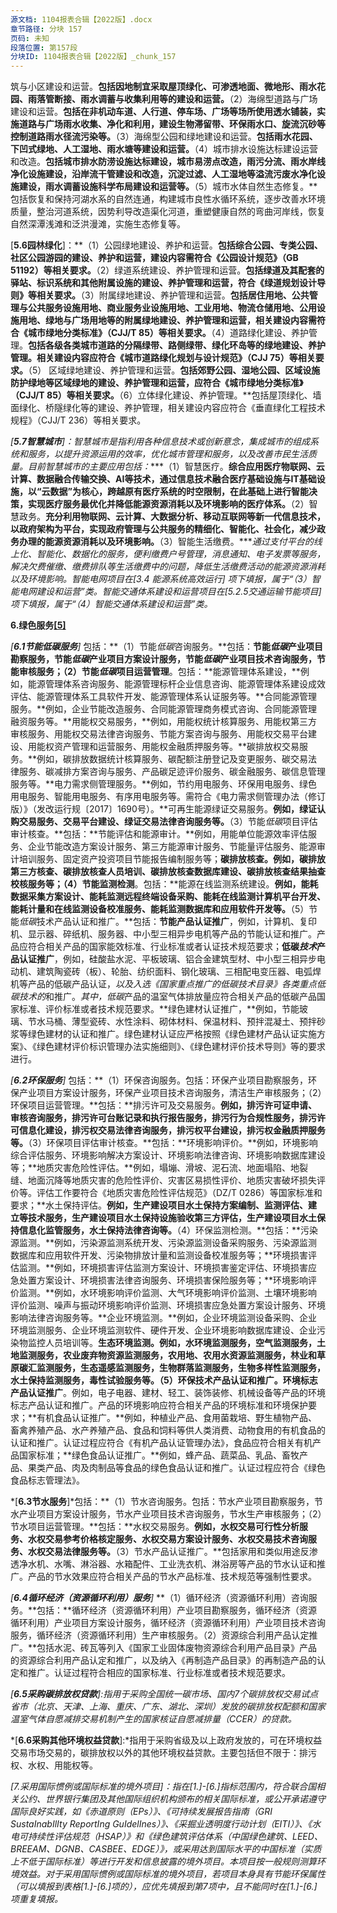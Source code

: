 ```yaml
---
源文档: 1104报表合辑【2022版】.docx
章节路径: 分块 157
页码: 未知
段落位置: 第157段
分块ID: 1104报表合辑【2022版】_chunk_157
---
```


筑与小区建设和运营。**包括因地制宜采取屋顶绿化、可渗透地面、微地形、雨水花园、雨落管断接、雨水调蓄与收集利用等的建设和运营。**（2）海绵型道路与广场建设和运营。**包括在非机动车道、人行道、停车场、广场等场所使用透水铺装，实施道路与广场雨水收集、净化和利用，建设生物滞留带、环保雨水口、旋流沉砂等控制道路雨水径流污染等。**（3）海绵型公园和绿地建设和运营。**包括雨水花园、下凹式绿地、人工湿地、雨水塘等建设和运营。**（4）城市排水设施达标建设运营和改造。**包括城市排水防涝设施达标建设，城市易涝点改造，雨污分流、雨水岸线净化设施建设，沿岸流干管建设和改造，沉淀过滤、人工湿地等溢流污废水净化设施建设，雨水调蓄设施科学布局建设和运营等。**（5）城市水体自然生态修复。**包括恢复和保持河湖水系的自然连通，构建城市良性水循环系统，逐步改善水环境质量，整治河道系统，因势利导改造渠化河道，重塑健康自然的弯曲河岸线，恢复自然深潭浅滩和泛洪漫滩，实施生态修复等。

[**5.6园林绿化**]：**（1）公园绿地建设、养护和运营。**包括综合公园、专类公园、社区公园游园的建设、养护和运营，建设内容需符合《公园设计规范》（GB 51192）等相关要求。**（2）绿道系统建设、养护管理和运营。**包括绿道及其配套的驿站、标识系统和其他附属设施的建设、养护管理和运营，符合《绿道规划设计导则》等相关要求。**（3）附属绿地建设、养护管理和运营。**包括居住用地、公共管理与公共服务设施用地、商业服务业设施用地、工业用地、物流仓储用地、公用设施用地、绿地与广场用地等的附属绿地建设、养护管理和运营，相关建设内容需符合《城市绿地分类标准》（CJJ/T 85）等相关要求。**（4）道路绿化建设、养护管理。**包括各级各类城市道路的分隔绿带、路侧绿带、绿化环岛等的绿地建设、养护管理。相关建设内容应符合《城市道路绿化规划与设计规范》（CJJ 75）等相关要求。**（5） 区域绿地建设、养护管理和运营。**包括郊野公园、湿地公园、区域设施防护绿地等区域绿地的建设、养护管理和运营，应符合《城市绿地分类标准》（CJJ/T 85）等相关要求。**（6）立体绿化建设、养护管理。**包括屋顶绿化、墙面绿化、桥隧绿化等的建设、养护管理，相关建设内容应符合《垂直绿化工程技术规程》（CJJ/T 236）等相关要求。

*[****5.7智慧城市****]：智慧城市是指利用各种信息技术或创新意念，集成城市的组成系统和服务，以提升资源运用的效率，优化城市管理和服务，以及改善市民生活质量。目前智慧城市的主要应用包括：****（1）智慧医疗。****综合应用医疗物联网、云计算、数据融合传输交换、AI等技术，通过信息技术融合医疗基础设施与IT基础设施，以“云数据”为核心，跨越原有医疗系统的时空限制，在此基础上进行智能决策，实现医疗服务最优化并降低能源资源消耗以及环境影响的医疗体系。****（2）智慧政务。****充分利用物联网、云计算、大数据分析、移动互联网等新一代信息技术，以政府架构为平台，实现政府管理与公共服务的精细化、智能化、社会化，减少政务办理的能源资源消耗以及环境影响。****（3）智能生活缴费。****通过支付平台的线上化、智能化、数据化的服务，便利缴费户号管理，消息通知、电子发票等服务，解决欠费催缴、缴费排队等生活缴费中的问题，降低生活缴费活动的能源资源消耗以及环境影响。智能电网项目在[3.4 能源系统高效运行] 项下填报，属于“（3）智能电网建设和运营”类。智能交通体系建设和运营项目在[5.2.5交通运输节能项目]项下填报，属于“（4）智能交通体系建设和运营”类。*

**6.绿色服务[[5]](#footnote-4)**

*[****6.1节能低碳服务****]* 包括：**（1）节能*低碳*咨询服务。**包括：**节能*低碳*产业项目勘察服务，节能*低碳*产业项目方案设计服务，节能*低碳*产业项目技术咨询服务，节能审核服务；（2）节能*低碳*项目运营管理**。包括：**能源管理体系建设，**例如，能源管理体系咨询服务、能源管理标杆企业信息咨询、能源管理体系建设成效评估、能源管理体系工具软件开发、能源管理体系认证服务等。**合同能源管理服务。**例如，企业节能改造服务、合同能源管理商务模式咨询、合同能源管理融资服务等。**用能权交易服务，**例如，用能权统计核算服务、用能权第三方审核服务、用能权交易法律咨询服务、节能方案咨询与服务、用能权交易平台建设、用能权资产管理和运营服务、用能权金融质押服务等。**碳排放权交易服务。**例如，碳排放数据统计核算服务、碳配额注册登记及变更服务、碳交易法律服务、碳减排方案咨询与服务、产品碳足迹评价服务、碳金融服务、碳信息管理服务等。**电力需求侧管理服务。**例如，节约用电服务、环保用电服务、绿色用电服务、智能用电服务、有序用电服务等。需符合《电力需求侧管理办法（修订版）》（发改运行规〔2017〕1690号）。**可再生能源绿证交易服务。**例如，绿证认购交易服务、交易平台建设、绿证交易法律咨询服务等。**（3）节能*低碳*项目评估审计核查。**包括：**节能评估和能源审计。**例如，用能单位能源效率评估服务、企业节能改造方案设计服务、第三方能源审计服务、节能量评估服务、能源审计培训服务、固定资产投资项目节能报告编制服务等；**碳排放核查。**例如，碳排放第三方核查、碳排放核查人员培训、碳排放核查数据库建设、碳排放核查结果抽查校核服务等；**（4）节能监测检测**。包括：**能源在线监测系统建设。**例如，能耗数据采集方案设计、能耗监测远程终端设备采购、能耗在线监测计算机平台开发、能耗计量和在线监测设备校准服务、能耗监测数据库和应用软件开发等。**（5）节能*低碳*技术产品认证和推广。**包括：**节能产品认证推广**，例如，计算机、复印机、显示器、碎纸机、服务器、中小型三相异步电机等产品的节能认证和推广。产品应符合相关产品的国家能效标准、行业标准或者认证技术规范要求；**低碳*技术*产品认证推广**，例如，硅酸盐水泥、平板玻璃、铝合金建筑型材、中小型三相异步电动机、建筑陶瓷砖（板）、轮胎、纺织面料、钢化玻璃、三相配电变压器、电弧焊机等产品的低碳产品认证，*以及入选《国家重点推广的低碳技术目录》各类重点低碳技术的*和推广。*其中，低碳*产品的温室气体排放量应符合相关产品的低碳产品国家标准、评价标准或者技术规范要求。**绿色建材认证推广，**例如，节能玻璃、节水马桶、薄型瓷砖、水性涂料、砌体材料、保温材料、预拌混凝土、预拌砂浆等绿色建材的认证和推广。绿色建材认证应严格按照《绿色建材产品认证实施方案》、《绿色建材评价标识管理办法实施细则》、《绿色建材评价技术导则》等的要求进行。

*[****6.2环保服务****]* 包括：**（1）环保咨询服务。包括：环保产业项目勘察服务，环保产业项目方案设计服务，环保产业项目技术咨询服务，清洁生产审核服务；（2）环保项目运营管理。**包括：**排污许可及交易服务。**例如，排污许可证申请、审核咨询服务，排污许可台账记录和执行报告服务，排污行为合规性服务，排污许可信息化建设，排污权交易法律咨询服务，排污权平台建设，排污权金融质押服务等。**（3）环保项目评估审计核查。**包括：**环境影响评价。**例如，环境影响综合评估服务、环境影响解决方案设计、环境影响法律咨询、环境影响数据库建设等；**地质灾害危险性评估。**例如，塌塴、滑坡、泥石流、地面塌陷、地裂缝、地面沉降等地质灾害的危险性评价、灾害区易损性评价、地质灾害破坏损失评价等。评估工作要符合《地质灾害危险性评估规范》（DZ/T 0286）等国家标准和要求；**水土保持评估。**例如，生产建设项目水土保持方案编制、监测评估、建立等技术服务，生产建设项目水土保持设施验收第三方评估，生产建设项目水土保持信息化监管服务，水土保持法律咨询等。**（4）环保监测检测。**包括：**污染源监测。**例如，污染源监测系统开发、污染源监测设备采购服务、污染源监测数据库和应用软件开发、污染物排放计量和监测设备校准服务等；**环境损害评估监测。**例如，环境损害评估监测方案设计、环境损害鉴定评估、环境损害应急处置方案设计、环境损害法律咨询服务、环境损害保险服务等；**环境影响评价监测。**例如，水环境影响评价监测、大气环境影响评价监测、土壤环境影响评价监测、噪声与振动环境影响评价监测、环境损害应急处置方案设计服务、环境影响法律咨询服务等。**企业环境监测。**例如，企业环境监测设备采购、企业环境监测服务、企业环境监测软件、硬件开发、企业环境影响数据库建设、企业污染物监控人员培训等。**生态环境监测。**例如，水环境监测服务，空气监测服务，土地监测服务，农业废弃物资源监测服务，农用地、农用水资源监测服务，林业和草原碳汇监测服务，生态遥感监测服务，生物群落监测服务，生物多样性监测服务，水土保持监测服务，毒性试验服务等。**（5）环保技术产品认证和推广。环境标志产品认证推广**。例如，电子电器、建材、轻工、装饰装修、机械设备等产品的环境标志产品认证和推广。产品的环境影响应符合相关产品的环境标准和环境保护要求；**有机食品认证推广。**例如，种植业产品、食用菌栽培、野生植物产品、畜禽养殖产品、水产养殖产品、食品和饲料等供人类消费、动物食用的有机食品的认证和推广。认证过程应符合《有机产品认证管理办法》，食品应符合相关有机产品国家标准；**绿色食品认证推广。**例如，蜂产品、蔬菜品、乳品、畜牧产品、果类产品、肉及肉制品等食品的绿色食品认证和推广。认证过程应符合《绿色食品标志管理法》。

*[****6.3节水服务****]*包括：**（1）节水咨询服务。包括：节水产业项目勘察服务，节水产业项目方案设计服务，节水产业项目技术咨询服务，节水生产审核服务；（2）节水项目运营管理。**包括：**水权交易服务。**例如，水权交易可行性分析服务、水权交易参考价格核定服务、水权交易方案设计服务、水权交易技术咨询服务、水权交易法律服务等。**（3）节水产品认证推广。**包括家用和类似用途反渗透净水机、水嘴、淋浴器、水箱配件、工业洗衣机、淋浴房等产品的节水认证和推广。产品的节水效果应符合相关产品的节水产品标准、技术规范等强制性要求。

*[****6.4循环经济（资源循环利用）服务****]* **（1）循环经济（资源循环利用）咨询服务。**包括：**循环经济（资源循环利用）产业项目勘察服务，循环经济（资源循环利用）产业项目方案设计服务，循环经济（资源循环利用）产业项目技术咨询服务，循环经济（资源循环利用）生产审核服务。（2）资源综合利用产品认定推广。**包括水泥、砖瓦等列入《国家工业固体废物资源综合利用产品目录》产品的资源综合利用产品认定和推广，以及纳入《再制造产品目录》的再制造产品的认定和推广。认证过程符合相应的国家标准、行业标准或者技术规范要求。

*[****6.5采购碳排放权贷款****]:指用于采购全国统一碳市场、国内7个碳排放权交易试点省市（北京、天津、上海、重庆、广东、湖北、深圳）发放的碳排放权配额和国家温室气体自愿减排交易机制产生的国家核证自愿减排量（CCER）的贷款。*

*[****6.6采购其他环境权益贷款****]:*指用于采购省级及以上政府发放的，可在环境权益交易市场交易的，碳排放权以外的其他环境权益贷款。主要包括但不限于：排污权、水权、用能权等。

*[7.采用国际惯例或国际标准的境外项目]：指在[1.]-[6.]指标范围内，符合联合国相关公约、世界银行集团及其他国际组织机构颁布的相关国际标准，或公开承诺遵守国际良好实践，如《赤道原则（EPs）》、《可持续发展报告指南（GRI SustaInabIlIty ReportIng GuIdelInes）》、《采掘业透明度行动计划（EITI）》、《水电可持续性评估规范（HSAP）》和《绿色建筑评估体系（中国绿色建筑、LEED、BREEAM、DGNB、CASBEE、EDGE）》，或采用达到国际水平的中国标准（实质上不低于国际标准）等进行开发和信息披露的境外项目。本项目按一般规则测算环境效益。对于采用国际惯例或国际标准的境外项目，若项目本身具有节能环保属性（可以填报到表格[1.]-[6.]项的），应优先填报到第7项中，且不能同时在[1.]-[6.]项重复填报。*
